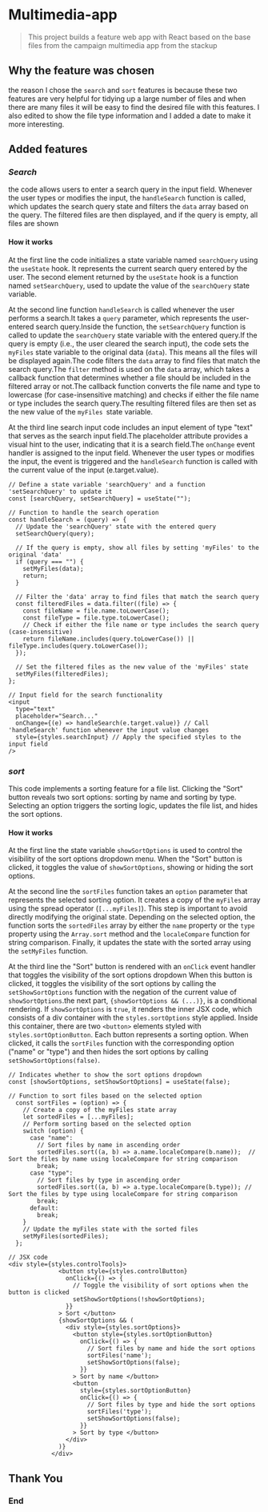 # Multimedia-app

>This project builds a feature web app with React based on the base files from the campaign multimedia app from the stackup

## Why the feature was chosen
the reason I chose the `search` and `sort` features is because these two features are very helpful for tidying up a large number of files and when there are many files it will be easy to find the desired file with this features. I also edited to show the file type information and I added a date to make it more interesting.

## Added features
### _Search_
the code allows users to enter a search query in the input field. Whenever the user types or modifies the input, the `handleSearch` function is called, which updates the search query state and filters the `data` array based on the query. The filtered files are then displayed, and if the query is empty, all files are shown

#### How it works
At the first line the code initializes a state variable named `searchQuery` using the `useState` hook. It represents the current search query entered by the user. The second element returned by the `useState` hook is a function named `setSearchQuery`, used to update the value of the `searchQuery` state variable.

At the second line function `handleSearch` is called whenever the user performs a search.It takes a `query` parameter, which represents the user-entered search query.Inside the function, the `setSearchQuery` function is called to update the `searchQuery` state variable with the entered query.If the query is empty (i.e., the user cleared the search input), the code sets the `myFiles` state variable to the original data (`data`). This means all the files will be displayed again.The code filters the `data` array to find files that match the search query.The `filter` method is used on the `data` array, which takes a callback function that determines whether a file should be included in the filtered array or not.The callback function converts the file name and type to lowercase (for case-insensitive matching) and checks if either the file name or type includes the search query.The resulting filtered files are then set as the new value of the `myFiles `state variable.

At the third line search input code includes an input element of type "text" that serves as the search input field.The placeholder attribute provides a visual hint to the user, indicating that it is a search field.The `onChange` event handler is assigned to the input field. Whenever the user types or modifies the input, the event is triggered and the `handleSearch` function is called with the current value of the input (e.target.value).

```react code
// Define a state variable 'searchQuery' and a function 'setSearchQuery' to update it
const [searchQuery, setSearchQuery] = useState("");

// Function to handle the search operation
const handleSearch = (query) => {
  // Update the 'searchQuery' state with the entered query
  setSearchQuery(query);

  // If the query is empty, show all files by setting 'myFiles' to the original 'data'
  if (query === "") {
    setMyFiles(data);
    return;
  }

  // Filter the 'data' array to find files that match the search query
  const filteredFiles = data.filter((file) => {
    const fileName = file.name.toLowerCase();
    const fileType = file.type.toLowerCase();
    // Check if either the file name or type includes the search query (case-insensitive)
    return fileName.includes(query.toLowerCase()) || fileType.includes(query.toLowerCase());
  });

  // Set the filtered files as the new value of the 'myFiles' state
  setMyFiles(filteredFiles);
};

// Input field for the search functionality
<input
  type="text"
  placeholder="Search..."
  onChange={(e) => handleSearch(e.target.value)} // Call 'handleSearch' function whenever the input value changes
  style={styles.searchInput} // Apply the specified styles to the input field
/>
```

### _sort_
This code implements a sorting feature for a file list. Clicking the "Sort" button reveals two sort options: sorting by name and sorting by type. Selecting an option triggers the sorting logic, updates the file list, and hides the sort options.
#### How it works
At the first line the state variable `showSortOptions` is used to control the visibility of the sort options dropdown menu. When the "Sort" button is clicked, it toggles the value of `showSortOptions`, showing or hiding the sort options.

At the second line the `sortFiles` function takes an `option` parameter that represents the selected sorting option. It creates a copy of the `myFiles` array using the spread operator (`[...myFiles]`). This step is important to avoid directly modifying the original state. Depending on the selected option, the function sorts the `sortedFiles` array by either the `name` property or the `type` property using the `Array.sort` method and the `localeCompare` function for string comparison. Finally, it updates the state with the sorted array using the `setMyFiles` function.

At the third line the "Sort" button is rendered with an `onClick` event handler that toggles the visibility of the sort options dropdown  When this button is clicked, it toggles the visibility of the sort options by calling the `setShowSortOptions` function with the negation of the current value of `showSortOptions`.the next part, `{showSortOptions && (...)}`, is a conditional rendering. If `showSortOptions` is `true`, it renders the inner JSX code, which consists of a div container with the `styles.sortOptions` style applied. Inside this container, there are two `<button>` elements styled with `styles.sortOptionButton`. Each button represents a sorting option. When clicked, it calls the `sortFiles` function with the corresponding option ("name" or "type") and then hides the sort options by calling `setShowSortOptions(false)`.

```react code
// Indicates whether to show the sort options dropdown
const [showSortOptions, setShowSortOptions] = useState(false); 

// Function to sort files based on the selected option
  const sortFiles = (option) => {
    // Create a copy of the myFiles state array
    let sortedFiles = [...myFiles];
    // Perform sorting based on the selected option
    switch (option) {
      case "name":
        // Sort files by name in ascending order
        sortedFiles.sort((a, b) => a.name.localeCompare(b.name));  // Sort the files by name using localeCompare for string comparison
        break;
      case "type":
        // Sort files by type in ascending order
        sortedFiles.sort((a, b) => a.type.localeCompare(b.type)); // Sort the files by type using localeCompare for string comparison
        break;
      default:
        break;
    }
    // Update the myFiles state with the sorted files
    setMyFiles(sortedFiles); 
  };

// JSX code
<div style={styles.controlTools}>
              <button style={styles.controlButton}
                onClick={() => {
                  // Toggle the visibility of sort options when the button is clicked
                  setShowSortOptions(!showSortOptions); 
                }}
              > Sort </button>
              {showSortOptions && (
                <div style={styles.sortOptions}>
                  <button style={styles.sortOptionButton}
                    onClick={() => {
                      // Sort files by name and hide the sort options
                      sortFiles('name');
                      setShowSortOptions(false); 
                    }}
                  > Sort by name </button>
                  <button
                    style={styles.sortOptionButton}
                    onClick={() => {
                      // Sort files by type and hide the sort options
                      sortFiles('type'); 
                      setShowSortOptions(false); 
                    }}
                  > Sort by type </button>
                </div>
              )}
            </div>
```

## Thank You 
### End